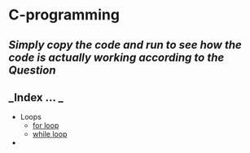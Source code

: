 # C-programming

## ***Simply copy the code and run to see how the code is actually working according to the Question***

## _Index ... _
* Loops
  - [for loop](https://github.com/piyushgupta04/C-programming/blob/main/Loops-%20for%20loop.md#for-loop)
   - [while loop](https://github.com/piyushgupta04/C-programming/blob/main/Loops-%20while%20loop.md#while-loop)
* 

